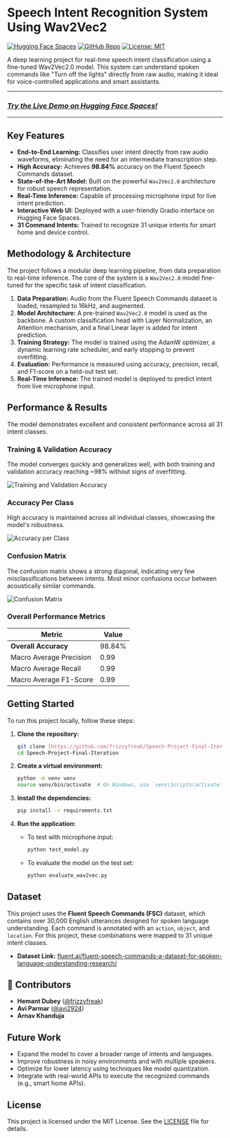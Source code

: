 # Speech Intent Recognition System Using Wav2Vec2

[![Hugging Face Spaces](https://img.shields.io/badge/%F0%9F%A4%97%20Hugging%20Face-Spaces-blue)](https://huggingface.co/spaces/avi292423/Speech-Intent-Recognition)
[![GitHub Repo](https://img.shields.io/badge/GitHub-Repository-informational)](https://github.com/avi2924/Speech-Project-Final-Iteration)
[![License: MIT](https://img.shields.io/badge/License-MIT-yellow.svg)](https://opensource.org/licenses/MIT)

A deep learning project for real-time speech intent classification using a fine-tuned Wav2Vec2.0 model. This system can understand spoken commands like "Turn off the lights" directly from raw audio, making it ideal for voice-controlled applications and smart assistants.

---

### *[Try the Live Demo on Hugging Face Spaces!](https://huggingface.co/spaces/Frizzyfreak/Speech-Intent-Recognition)*

---

##  Key Features

* **End-to-End Learning:** Classifies user intent directly from raw audio waveforms, eliminating the need for an intermediate transcription step.
* **High Accuracy:** Achieves **98.84%** accuracy on the Fluent Speech Commands dataset.
* **State-of-the-Art Model:** Built on the powerful `Wav2Vec2.0` architecture for robust speech representation.
* **Real-Time Inference:** Capable of processing microphone input for live intent prediction.
* **Interactive Web UI:** Deployed with a user-friendly Gradio interface on Hugging Face Spaces.
* **31 Command Intents:** Trained to recognize 31 unique intents for smart home and device control.

##  Methodology & Architecture

The project follows a modular deep learning pipeline, from data preparation to real-time inference. The core of the system is a `Wav2Vec2.0` model fine-tuned for the specific task of intent classification.


1.  **Data Preparation:** Audio from the Fluent Speech Commands dataset is loaded, resampled to 16kHz, and augmented.
2.  **Model Architecture:** A pre-trained `Wav2Vec2.0` model is used as the backbone. A custom classification head with Layer Normalization, an Attention mechanism, and a final Linear layer is added for intent prediction.
3.  **Training Strategy:** The model is trained using the AdamW optimizer, a dynamic learning rate scheduler, and early stopping to prevent overfitting.
4.  **Evaluation:** Performance is measured using accuracy, precision, recall, and F1-score on a held-out test set.
5.  **Real-Time Inference:** The trained model is deployed to predict intent from live microphone input.

##  Performance & Results

The model demonstrates excellent and consistent performance across all 31 intent classes.

### Training & Validation Accuracy
The model converges quickly and generalizes well, with both training and validation accuracy reaching ~98% without signs of overfitting.

![Training and Validation Accuracy](https://i.imgur.com/7g5Xk2h.png)

### Accuracy Per Class
High accuracy is maintained across all individual classes, showcasing the model's robustness.

![Accuracy per Class](https://i.imgur.com/u0b1M4B.png)

### Confusion Matrix
The confusion matrix shows a strong diagonal, indicating very few misclassifications between intents. Most minor confusions occur between acoustically similar commands.

![Confusion Matrix](https://i.imgur.com/Q9E1K7X.png)

### Overall Performance Metrics

| Metric                  | Value  |
| ----------------------- | ------ |
| **Overall Accuracy** | 98.84% |
| Macro Average Precision | 0.99   |
| Macro Average Recall    | 0.99   |
| Macro Average F1-Score  | 0.99   |

## Getting Started

To run this project locally, follow these steps:

1.  **Clone the repository:**
    ```bash
    git clone [https://github.com/frizzyfreak/Speech-Project-Final-Iteration.git](https://github.com/frizzyfreak/Speech-Project-Final-Iteration.git)
    cd Speech-Project-Final-Iteration
    ```

2.  **Create a virtual environment:**
    ```bash
    python -m venv venv
    source venv/bin/activate  # On Windows, use `venv\Scripts\activate`
    ```

3.  **Install the dependencies:**
    ```bash
    pip install -r requirements.txt
    ```

4.  **Run the application:**
    * To test with microphone input:
        ```bash
        python test_model.py
        ```
    * To evaluate the model on the test set:
        ```bash
        python evaluate_wav2vec.py
        ```

##  Dataset

This project uses the **Fluent Speech Commands (FSC)** dataset, which contains over 30,000 English utterances designed for spoken language understanding. Each command is annotated with an `action`, `object`, and `location`. For this project, these combinations were mapped to 31 unique intent classes.

-   **Dataset Link:** [fluent.ai/fluent-speech-commands-a-dataset-for-spoken-language-understanding-research/](https://fluent.ai/fluent-speech-commands-a-dataset-for-spoken-language-understanding-research/)

## 👥 Contributors

* **Hemant Dubey** ([@frizzyfreak](https://github.com/frizzyfreak))
* **Avi Parmar** ([@avi2924](https://github.com/avi2924))
* **Arnav Khanduja**


##  Future Work

-   Expand the model to cover a broader range of intents and languages.
-   Improve robustness in noisy environments and with multiple speakers.
-   Optimize for lower latency using techniques like model quantization.
-   Integrate with real-world APIs to execute the recognized commands (e.g., smart home APIs).

##  License

This project is licensed under the MIT License. See the [LICENSE](LICENSE) file for details.
